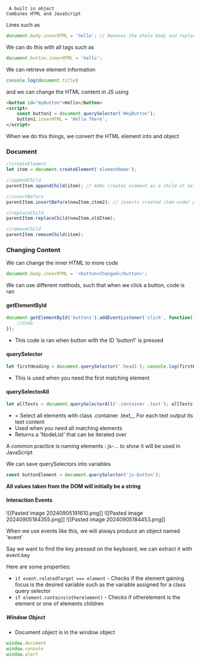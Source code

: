 
	 A built in object
	Combines HTML and JavaScript

Lines such as
```JavaScript
document.body.innerHTML = 'hello'; // Removes the whole body and replaces it with 'hello'
```

We can do this with all tags such as
```JavaScript
document.button.innerHTML = 'hello';
```

We can retrieve element information
```Javascript
console.log(document.title)
```

and we can change the HTML content in JS using
```HTML
<button id="myButton">Hello</button>
<script>
	const button1 = document.querySelector('#myButton');
	button1.innerHTML = 'Hello There';
</script>
```

When we do this things, we convert the HTML element into and object

### Document

```JavaScript
//createElement
let item = document.createElement('elementName');

//appendChild
parentItem.appendChild(item); // Adds creates element as a child of selected parent eg. adding a new p under the selected div

//insertBefore
parentItem.insertBefore(newItem,item2); // inserts created item under parent, before other item selected

//replaceChild
parentItem.replaceChild(newItem,oldItem);

//removeChild
parentItem.removeChild(item);
```


### Changing Content

We can change the inner HTML to more code
```JavaScript
document.body.innerHTML = '<button>Changed</button>';
```



We can use different methods, such that when we click a button, code is ran

#### getElementById 
```JavaScript
document.getElementById('button1').addEventListener('click', function() {
	//Code
});
```
- This code is ran when button with the ID 'button1' is pressed

#### querySelector
```JavaScript
let firstHeading = document.querySelector('.head1'); console.log(firstHeading.textContent); // Output: "Main Heading"
```
- This is used when you need the first matching element

#### querySelectorAll

```JavaScript
let allTexts = document.querySelectorAll('.container .text'); allTexts.forEach(text => { console.log(text.textContent);
```
- = Select all elements with class .container .text,,, For each text output its text content
- Used when you need all matching elements
- Returns a 'NodeList' that can be iterated over


A common practice is naming elements : js-... to show it will be used in JavaScript

We can save querySelectors into variables
```JavaScript
const buttonElement = document.querySelector('js-button');
```


**All values taken from the DOM will initially be a string**

#### Interaction Events

![[Pasted image 20240905191610.png]]
![[Pasted image 20240905184355.png]]
![[Pasted image 20240905184453.png]]

When we use events like this, we will always produce an object named 'event'

Say we want to find the key pressed on the keyboard, we can extract it with event.key

Here are some properties:
- <code>if event.relatedTarget === element</code> - Checks if the element gaining focus is the desired variable such as the variable assigned for a class query selector
- <code>if element.contains(otherelement)</code> - Checks if otherelement is the element or one of elements children 


##### Window Object

- Document object is in the window object
```JavaScript
window.document
window.console
window.alert
```

